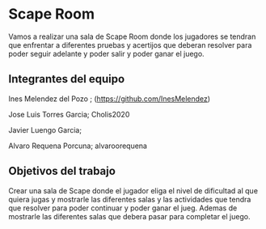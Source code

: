 # Scape  Room

Vamos a realizar una sala de Scape Room donde los jugadores se tendran que enfrentar a diferentes pruebas y acertijos que deberan resolver para poder seguir adelante y poder salir y poder ganar el juego.

## Integrantes del equipo

Ines Melendez del Pozo ; (https://github.com/InesMelendez)

Jose Luis Torres Garcia; Cholis2020

Javier Luengo Garcia;

Alvaro Requena Porcuna; alvaroorequena

## Objetivos del trabajo

Crear una sala de Scape donde el jugador eliga el nivel de dificultad al que quiera jugas y mostrarle las diferentes salas y las actividades que tendra que resolver para poder continuar y poder ganar el jueg. Ademas de mostrarle las diferentes salas que debera pasar para completar el juego.
